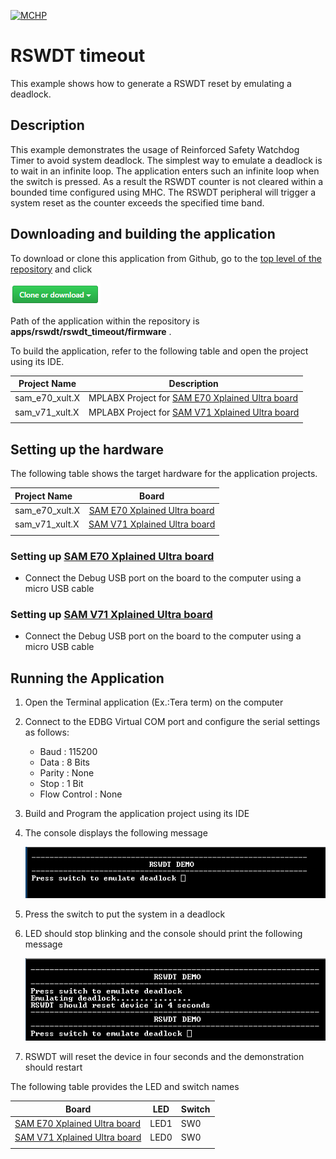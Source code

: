 [![MCHP](https://www.microchip.com/ResourcePackages/Microchip/assets/dist/images/logo.png)](https://www.microchip.com)

# RSWDT timeout

This example shows how to generate a RSWDT reset by emulating a deadlock.

## Description

This example demonstrates the usage of Reinforced Safety Watchdog Timer to avoid system deadlock. The simplest way to emulate a deadlock is to wait in an infinite loop. The application enters such an infinite loop when the switch is pressed. As a result
the RSWDT counter is not cleared within a bounded time configured using MHC. The RSWDT peripheral will trigger a system reset as the counter exceeds the specified time band.

## Downloading and building the application

To download or clone this application from Github, go to the [top level of the repository](https://github.com/Microchip-MPLAB-Harmony/csp_apps_sam_e70_s70_v70_v71) and click

![clone](../../../docs/images/clone.png)

Path of the application within the repository is **apps/rswdt/rswdt_timeout/firmware** .

To build the application, refer to the following table and open the project using its IDE.

| Project Name      | Description                                    |
| ----------------- | ---------------------------------------------- |
| sam_e70_xult.X    | MPLABX Project for [SAM E70 Xplained Ultra board](https://www.microchip.com/DevelopmentTools/ProductDetails/PartNO/DM320113)|
| sam_v71_xult.X    | MPLABX Project for  [SAM V71 Xplained Ultra board](https://www.microchip.com/developmenttools/ProductDetails/atsamv71-xult)|
|||

## Setting up the hardware

The following table shows the target hardware for the application projects.

| Project Name| Board|
|:---------|:---------:|
|sam_e70_xult.X | [SAM E70 Xplained Ultra board](https://www.microchip.com/DevelopmentTools/ProductDetails/PartNO/DM320113)|
|sam_v71_xult.X | [SAM V71 Xplained Ultra board](https://www.microchip.com/developmenttools/ProductDetails/atsamv71-xult)|
|||

### Setting up [SAM E70 Xplained Ultra board](https://www.microchip.com/DevelopmentTools/ProductDetails/PartNO/DM320113)

- Connect the Debug USB port on the board to the computer using a micro USB cable

### Setting up [SAM V71 Xplained Ultra board](https://www.microchip.com/developmenttools/ProductDetails/atsamv71-xult)

- Connect the Debug USB port on the board to the computer using a micro USB cable

## Running the Application

1. Open the Terminal application (Ex.:Tera term) on the computer
2. Connect to the EDBG Virtual COM port and configure the serial settings as follows:
    - Baud : 115200
    - Data : 8 Bits
    - Parity : None
    - Stop : 1 Bit
    - Flow Control : None
3. Build and Program the application project using its IDE
4. The console displays the following message

    ![output](images/output_rswdt_timeout_1.png)

5. Press the switch to put the system in a deadlock
6. LED should stop blinking and the console should print the following message

    ![output](images/output_rswdt_timeout_2.png)

7. RSWDT will reset the device in four seconds and the demonstration should restart

The following table provides the LED and switch names

| Board | LED  | Switch  |
| ----- | --------- | ------------ |
| [SAM E70 Xplained Ultra board](https://www.microchip.com/DevelopmentTools/ProductDetails/PartNO/DM320113)    |LED1 | SW0 |
| [SAM V71 Xplained Ultra board](https://www.microchip.com/developmenttools/ProductDetails/atsamv71-xult)      |LED0 | SW0 |
|||
